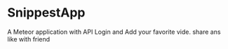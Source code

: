 SnippestApp
===========
A Meteor application with API Login and Add your favorite vide. share ans like with friend
